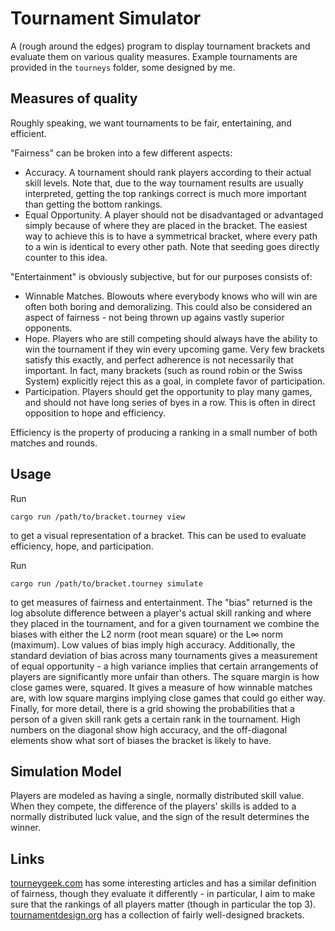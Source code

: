 # Tournament Simulator

A (rough around the edges) program to display tournament brackets and evaluate them on various quality measures. Example tournaments are provided in the `tourneys` folder, some designed by me.

## Measures of quality

Roughly speaking, we want tournaments to be fair, entertaining, and efficient.

"Fairness" can be broken into a few different aspects:
- Accuracy. A tournament should rank players according to their actual skill levels. Note that, due to the way tournament results are usually interpreted, getting the top rankings correct is much more important than getting the bottom rankings.
- Equal Opportunity. A player should not be disadvantaged or advantaged simply because of where they are placed in the bracket. The easiest way to achieve this is to have a symmetrical bracket, where every path to a win is identical to every other path. Note that seeding goes directly counter to this idea.

"Entertainment" is obviously subjective, but for our purposes consists of:
- Winnable Matches. Blowouts where everybody knows who will win are often both boring and demoralizing. This could also be considered an aspect of fairness - not being thrown up agains vastly superior opponents.
- Hope. Players who are still competing should always have the ability to win the tournament if they win every upcoming game. Very few brackets satisfy this exactly, and perfect adherence is not necessarily that important. In fact, many brackets (such as round robin or the Swiss System) explicitly reject this as a goal, in complete favor of participation.
- Participation. Players should get the opportunity to play many games, and should not have long series of byes in a row. This is often in direct opposition to hope and efficiency.

Efficiency is the property of producing a ranking in a small number of both matches and rounds.

## Usage

Run
```
cargo run /path/to/bracket.tourney view
```
to get a visual representation of a bracket. This can be used to evaluate efficiency, hope, and participation.

Run
```
cargo run /path/to/bracket.tourney simulate
```
to get measures of fairness and entertainment. The "bias" returned is the log absolute difference between a player's actual skill ranking and where they placed in the tournament, and for a given tournament we combine the biases with either the L2 norm (root mean square) or the L∞ norm (maximum). Low values of bias imply high accuracy. Additionally, the standard deviation of bias across many tournaments gives a measurement of equal opportunity - a high variance implies that certain arrangements of players are significantly more unfair than others. The square margin is how close games were, squared. It gives a measure of how winnable matches are, with low square margins implying close games that could go either way. Finally, for more detail, there is a grid showing the probabilities that a person of a given skill rank gets a certain rank in the tournament. High numbers on the diagonal show high accuracy, and the off-diagonal elements show what sort of biases the bracket is likely to have.

## Simulation Model

Players are modeled as having a single, normally distributed skill value. When they compete, the difference of the players' skills is added to a normally distributed luck value, and the sign of the result determines the winner.

## Links

[tourneygeek.com](https://tourneygeek.com/) has some interesting articles and has a similar definition of fairness, though they evaluate it differently - in particular, I aim to make sure that the rankings of all players matter (though in particular the top 3). [tournamentdesign.org](https://www.tournamentdesign.org/) has a collection of fairly well-designed brackets.
